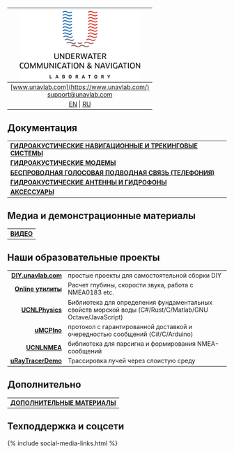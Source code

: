 | ![logo](/documentation/sm_logo.png) |
| :---: |
| [www.unavlab.com](https://www.unavlab.com/) <br/> [support@unavlab.com](mailto:support@unavlab.com) |
| [EN](README.md) \| [RU](README_RU.md) |


## Документация

| |
| :--- |
| [**ГИДРОАКУСТИЧЕСКИЕ НАВИГАЦИОННЫЕ И ТРЕКИНГОВЫЕ СИСТЕМЫ**](navigation_and_tracking_systems_ru.md) |
| [**ГИДРОАКУСТИЧЕСКИЕ МОДЕМЫ**](underwater_acoustic_modems_ru.md) |
| [**БЕСПРОВОДНАЯ ГОЛОСОВАЯ ПОДВОДНАЯ СВЯЗЬ (ТЕЛЕФОНИЯ)**](underwater_wireless_voice_systems_ru.md) |
| [**ГИДРОАКУСТИЧЕСКИЕ АНТЕННЫ И ГИДРОФОНЫ**](underwater_acoustic_antennas_ru.md) |
| [**АКСЕССУАРЫ**](accessories_ru.md) |

## Медиа и демонстрационные материалы

| |
| :--- |
| [**ВИДЕО**](media_videos_ru.md) |

## Наши образовательные проекты

| | |
| ---: | :--- |
| [**DIY.unavlab.com**](https://diy.unavlab.com/README_RU.html) | простые проекты для самостоятельной сборки DIY |
| [**Online утилиты**](online_utilities_ru.md) |  Расчет глубины, скорости звука, работа с NMEA0183 etc. |
| [**UCNLPhysics**](https://github.com/ucnl/UCNLPhysics) | Библиотека для определения фундаментальных свойств морской воды (C#/Rust/C/Matlab/GNU Octave/JavaScript) |
| [**uMCPIno**](https://github.com/AlekUnderwater/uMCPIno) | протокол с гарантированной доставкой и очередностью сообщений (C#/C/Arduino) |
| [**UCNLNMEA**](https://github.com/ucnl/UCNLNMEA) | библиотека для парсигна и формирования NMEA-сообщений |
| [**uRayTracerDemo**](https://github.com/ucnl/uRayTracerDemo) | Трассировка лучей через слоистую среду |

## Дополнительно

| |
| :--- |
| [**ДОПОЛНИТЕЛЬНЫЕ МАТЕРИАЛЫ**](misc_ru.md) |

## Техподдержка и соцсети
{% include social-media-links.html %}
